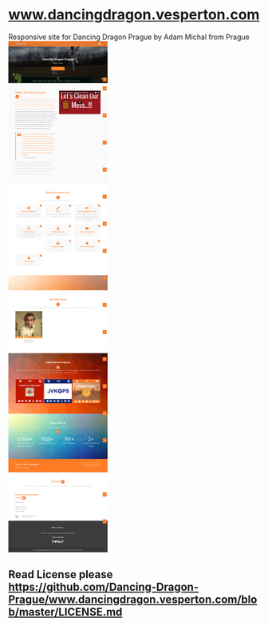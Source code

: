 # www.dancingdragon.vesperton.com
Responsive site for Dancing Dragon Prague by Adam Michal from Prague
![alt text](screenshots/screencapturedancingdragon.png "Snímek obrazovky DDP")

## Read License please https://github.com/Dancing-Dragon-Prague/www.dancingdragon.vesperton.com/blob/master/LICENSE.md
